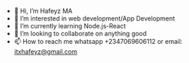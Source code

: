 - 👋 Hi, I’m Hafeyz MA
- 👀 I’m interested in web development/App Development
- 🌱 I’m currently learning Node.js-React
- 💞️ I’m looking to collaborate on anything good
- 📫 How to reach me whatsapp +2347069606112 or email: itxhafeyz@gmail.com

<!---
itxhafeyz/itxhafeyz is a ✨ special ✨ repository because its `README.md` (this file) appears on your GitHub profile.
You can click the Preview link to take a look at your changes.
--->
